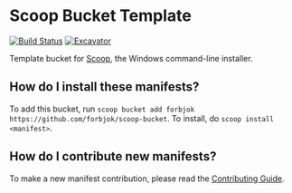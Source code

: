 # Scoop Bucket Template

[![Build Status](https://ci.appveyor.com/api/projects/status/hh22muaykird5rfo?svg=true)](https://ci.appveyor.com/project/forbjok/scoop-bucket "Build Status") [![Excavator](https://github.com/forbjok/scoop-bucket/actions/workflows/excavator.yml/badge.svg)](https://github.com/forbjok/scoop-bucket/actions/workflows/excavator.yml)

Template bucket for [Scoop](https://scoop.sh), the Windows command-line installer.

How do I install these manifests?
---------------------------------

To add this bucket, run `scoop bucket add forbjok https://github.com/forbjok/scoop-bucket`. To install, do `scoop install <manifest>`.

How do I contribute new manifests?
----------------------------------

To make a new manifest contribution, please read the [Contributing Guide](https://github.com/ScoopInstaller/.github/blob/main/.github/CONTRIBUTING.md).
